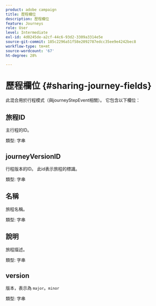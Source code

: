 ```yaml
---
product: adobe campaign
title: 歷程欄位
description: 歷程欄位
feature: Journeys
role: User
level: Intermediate
exl-id: 4d0245de-a2cf-44c6-93d2-3309a3314e5e
source-git-commit: 185c2296a51f58e2092787edcc35ee9e4242bec8
workflow-type: tm+mt
source-wordcount: '67'
ht-degree: 28%

---
```


# 歷程欄位 {#sharing-journey-fields}

此混合用於行程模式（與journeyStepEvent相關）。 它包含以下欄位：

## 旅程ID

主行程的ID。

類型: 字串

## journeyVersionID

行程版本的ID。 此id表示旅程的標識。

類型: 字串

## 名稱

旅程名稱。

類型: 字串

## 說明

旅程描述。

類型: 字串

## version

版本，表示為 `major`。`minor`

類型: 字串
